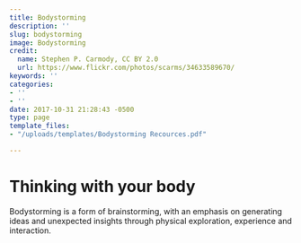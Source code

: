 ```yaml
---
title: Bodystorming
description: ''
slug: bodystorming
image: Bodystorming
credit:
  name: Stephen P. Carmody, CC BY 2.0
  url: https://www.flickr.com/photos/scarms/34633589670/
keywords: ''
categories:
- ''
- ''
date: 2017-10-31 21:28:43 -0500
type: page
template_files:
- "/uploads/templates/Bodystorming Recources.pdf"

---
```

# Thinking with your body

Bodystorming is a form of brainstorming, with an emphasis on generating ideas and unexpected insights through physical exploration, experience and interaction.
